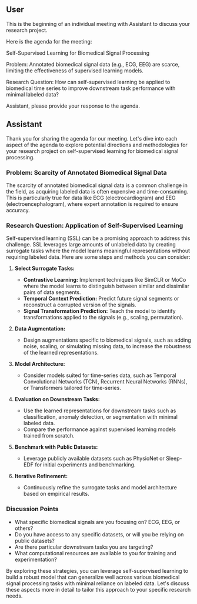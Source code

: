 ## User

This is the beginning of an individual meeting with Assistant to discuss your research project.

Here is the agenda for the meeting:

Self-Supervised Learning for Biomedical Signal Processing
    
Problem: Annotated biomedical signal data (e.g., ECG, EEG) are scarce, limiting the effectiveness of supervised learning models.
    
Research Question: How can self-supervised learning be applied to biomedical time series to improve downstream task performance with minimal labeled data?

Assistant, please provide your response to the agenda.

## Assistant

Thank you for sharing the agenda for our meeting. Let's dive into each aspect of the agenda to explore potential directions and methodologies for your research project on self-supervised learning for biomedical signal processing.

### Problem: Scarcity of Annotated Biomedical Signal Data

The scarcity of annotated biomedical signal data is a common challenge in the field, as acquiring labeled data is often expensive and time-consuming. This is particularly true for data like ECG (electrocardiogram) and EEG (electroencephalogram), where expert annotation is required to ensure accuracy.

### Research Question: Application of Self-Supervised Learning

Self-supervised learning (SSL) can be a promising approach to address this challenge. SSL leverages large amounts of unlabeled data by creating surrogate tasks where the model learns meaningful representations without requiring labeled data. Here are some steps and methods you can consider:

1. **Select Surrogate Tasks:**
   - **Contrastive Learning:** Implement techniques like SimCLR or MoCo where the model learns to distinguish between similar and dissimilar pairs of data segments.
   - **Temporal Context Prediction:** Predict future signal segments or reconstruct a corrupted version of the signals.
   - **Signal Transformation Prediction:** Teach the model to identify transformations applied to the signals (e.g., scaling, permutation).

2. **Data Augmentation:**
   - Design augmentations specific to biomedical signals, such as adding noise, scaling, or simulating missing data, to increase the robustness of the learned representations.

3. **Model Architecture:**
   - Consider models suited for time-series data, such as Temporal Convolutional Networks (TCN), Recurrent Neural Networks (RNNs), or Transformers tailored for time-series.

4. **Evaluation on Downstream Tasks:**
   - Use the learned representations for downstream tasks such as classification, anomaly detection, or segmentation with minimal labeled data.
   - Compare the performance against supervised learning models trained from scratch.

5. **Benchmark with Public Datasets:**
   - Leverage publicly available datasets such as PhysioNet or Sleep-EDF for initial experiments and benchmarking.

6. **Iterative Refinement:**
   - Continuously refine the surrogate tasks and model architecture based on empirical results.

### Discussion Points
- What specific biomedical signals are you focusing on? ECG, EEG, or others?
- Do you have access to any specific datasets, or will you be relying on public datasets?
- Are there particular downstream tasks you are targeting?
- What computational resources are available to you for training and experimentation?

By exploring these strategies, you can leverage self-supervised learning to build a robust model that can generalize well across various biomedical signal processing tasks with minimal reliance on labeled data. Let's discuss these aspects more in detail to tailor this approach to your specific research needs.


